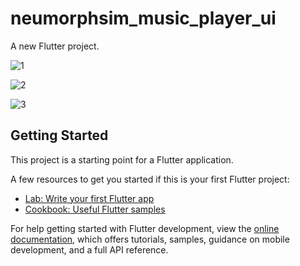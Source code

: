 # neumorphsim_music_player_ui
A new Flutter project.

![1](https://github.com/kalimaty/neumorphism_sound_player_ui/assets/105967966/a52d2680-29d5-4b5f-9a0e-73fb6e1e1403)





![2](https://github.com/kalimaty/neumorphism_sound_player_ui/assets/105967966/36348a37-6206-4d20-aec3-9ad92a723063)




![3](https://github.com/kalimaty/neumorphism_sound_player_ui/assets/105967966/cdb74338-b466-4f08-8c85-c8a874f88b31)


## Getting Started

This project is a starting point for a Flutter application.

A few resources to get you started if this is your first Flutter project:

- [Lab: Write your first Flutter app](https://docs.flutter.dev/get-started/codelab)
- [Cookbook: Useful Flutter samples](https://docs.flutter.dev/cookbook)

For help getting started with Flutter development, view the
[online documentation](https://docs.flutter.dev/), which offers tutorials,
samples, guidance on mobile development, and a full API reference.
